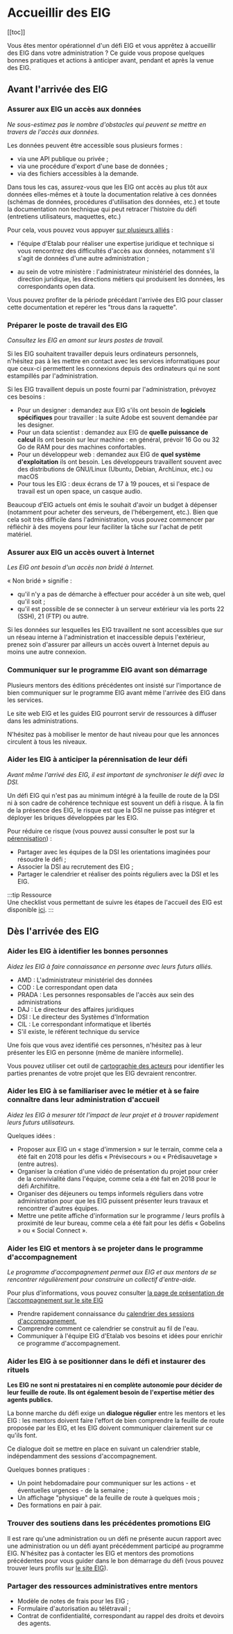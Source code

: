 # Accueillir des EIG

[[toc]]

Vous êtes mentor opérationnel d'un défi EIG et vous apprêtez à accueillir des EIG dans votre administration ? Ce guide vous propose quelques bonnes pratiques et actions à anticiper avant, pendant et après la venue des EIG.

## Avant l'arrivée des EIG

### Assurer aux EIG un accès aux données

*Ne sous-estimez pas le nombre d'obstacles qui peuvent se mettre en travers de l'accès aux données.*

Les données peuvent être accessible sous plusieurs formes :

- via une API publique ou privée ;
- via une procédure d'export d'une base de données ;
- via des fichiers accessibles à la demande.

Dans tous les cas, assurez-vous que les EIG ont accès au plus tôt aux données elles-mêmes et à toute la documentation relative à ces données (schémas de données, procédures d'utilisation des données, etc.) et toute la documentation non technique qui peut retracer l'histoire du défi (entretiens utilisateurs, maquettes, etc.)

Pour cela, vous pouvez vous appuyer [sur plusieurs alliés](#aider-les-eig-à-identifier-les-bonnes-personnes) :

- l'équipe d'Etalab pour réaliser une expertise juridique et technique si vous rencontrez des difficultés d'accès aux données, notamment s'il s'agit de données d'une autre administration ;

- au sein de votre ministère : l'administrateur ministériel des données, la direction juridique, les directions métiers qui produisent les données, les correspondants open data.

Vous pouvez profiter de la période précédant l'arrivée des EIG pour classer cette documentation et repérer les "trous dans la raquette".

### Préparer le poste de travail des EIG

*Consultez les EIG en amont sur leurs postes de travail.*

Si les EIG souhaitent travailler depuis leurs ordinateurs personnels, n'hésitez pas à les mettre en contact avec les services informatiques pour que ceux-ci permettent les connexions depuis des ordinateurs qui ne sont estampillés par l'administration.

Si les EIG travaillent depuis un poste fourni par l'administration, prévoyez ces besoins :

- Pour un designer : demandez aux EIG s'ils ont besoin de **logiciels spécifiques** pour travailler : la suite Adobe est souvent demandée par les designer.
- Pour un data scientist : demandez aux EIG de **quelle puissance de calcul** ils ont besoin sur leur machine : en général, prévoir 16 Go ou 32 Go de RAM pour des machines confortables.
- Pour un développeur web : demandez aux EIG de **quel système d'exploitation** ils ont besoin.  Les développeurs travaillent souvent avec des distributions de GNU/Linux (Ubuntu, Debian, ArchLinux, etc.) ou macOS
- Pour tous les EIG : deux écrans de 17 à 19 pouces, et si l'espace de travail est un open space, un casque audio.

Beaucoup d'EIG actuels ont émis le souhait d'avoir un budget à dépenser (notamment pour acheter des serveurs, de l'hébergement, etc.). Bien que cela soit très difficile dans l'administration, vous pouvez commencer par réfléchir à des moyens pour leur faciliter la tâche sur l'achat de petit matériel.

### Assurer aux EIG un accès ouvert à Internet

*Les EIG ont besoin d'un accès non bridé à Internet.*

« Non bridé » signifie :
- qu'il n'y a pas de démarche à effectuer pour accéder à un site web, quel qu'il soit ;
- qu'il est possible de se connecter à un serveur extérieur via les ports 22 (SSH), 21 (FTP) ou autre.

Si les données sur lesquelles les EIG travaillent ne sont accessibles que sur un réseau interne à l'administration et inaccessible depuis l'extérieur, prenez soin d'assurer par ailleurs un accès ouvert à Internet depuis au moins une autre connexion.


### Communiquer sur le programme EIG avant son démarrage

Plusieurs mentors des éditions précédentes ont insisté sur l'importance de bien communiquer sur le programme EIG avant même l'arrivée des EIG dans les services.

Le site web EIG et les guides EIG pourront servir de ressources à diffuser dans les administrations.

N'hésitez pas à mobiliser le mentor de haut niveau pour que les annonces circulent à tous les niveaux.


### Aider les EIG à anticiper la pérennisation de leur défi

*Avant même l'arrivé des EIG, il est important de synchroniser le défi avec la DSI.*

Un défi EIG qui n'est pas au minimum intégré à la feuille de route de la DSI ni à son cadre de cohérence technique est souvent un défi à risque. À la fin de la présence des EIG, le risque est que la DSI ne puisse pas intégrer et déployer les briques développées par les EIG.

Pour réduire ce risque (vous pouvez aussi consulter le post sur la [pérennisation](https://entrepreneur-interet-general.etalab.gouv.fr/posts/2018/05/24/atelier-construction-plan-actions-avec-les-dsi/)) :

- Partager avec les équipes de la DSI les orientations imaginées pour résoudre le défi ;
- Associer la DSI au recrutement des EIG ;
- Partager le calendrier et réaliser des points réguliers avec la DSI
    et les EIG.

:::tip Ressource  
Une checklist vous permettant de suivre les étapes de l'accueil des EIG est disponible [ici](https://github.com/entrepreneur-interet-general/eig-link/blob/master/docs/checklist-arrivee-EIG.pdf). 
:::


## Dès l'arrivée des EIG


### Aider les EIG à identifier les bonnes personnes

*Aidez les EIG à faire connaissance en personne avec leurs futurs alliés.*

- AMD : L'administrateur ministériel des données
- COD : Le correspondant open data
- PRADA : Les personnes responsables de l'accès aux sein des administrations
- DAJ : Le directeur des affaires juridiques
- DSI : Le directeur des Systèmes d'Information
- CIL : Le correspondant informatique et libertés
- S'il existe, le référent technique du service

Une fois que vous avez identifié ces personnes, n'hésitez pas à leur présenter les EIG en personne (même de manière informelle).

Vous pouvez utiliser cet outil de [cartographie des acteurs](https://github.com/entrepreneur-interet-general/eig-link/blob/master/docs/template-carto-acteurs.pdf) pour identifier les parties prenantes de votre projet que les EIG devraient rencontrer.


### Aider les EIG à se familiariser avec le métier et à se faire connaître dans leur administration d'accueil

*Aidez les EIG à mesurer tôt l'impact de leur projet et à trouver rapidement leurs futurs utilisateurs.*

Quelques idées :

- Proposer aux EIG un « stage d'immersion » sur le terrain, comme cela a été fait en 2018 pour les défis « Prévisecours » ou « Prédisauvetage » (entre autres).
- Organiser la création d'une vidéo de présentation du projet pour créer de la convivialité dans l'équipe, comme cela a été fait en 2018 pour le défi Archifiltre.
- Organiser des déjeuners ou temps informels réguliers dans votre administration pour que les EIG puissent présenter leurs travaux et rencontrer d'autres équipes.
- Mettre une petite affiche d'information sur le programme / leurs profils à proximité de leur bureau, comme cela a été fait pour les défis « Gobelins » ou « Social Connect ».


### Aider les EIG et mentors à se projeter dans le programme d'accompagnement

*Le programme d'accompagnement permet aux EIG et aux mentors de se rencontrer régulièrement pour construire un collectif d'entre-aide.*

Pour plus d'informations, vous pouvez consulter [la page de présentation de l'accompagnement sur le site EIG](https://entrepreneur-interet-general.etalab.gouv.fr/accompagnement.html)

- Prendre rapidement connaissance du [calendrier des sessions d'accompagnement.](accompagnement.md)
- Comprendre comment ce calendrier se construit au fil de l'eau.
- Communiquer à l'équipe EIG d'Etalab vos besoins et idées pour enrichir ce programme d'accompagnement.


### Aider les EIG à se positionner dans le défi et instaurer des rituels

**Les EIG ne sont ni prestataires ni en complète autonomie pour décider de leur feuille de route. Ils ont également besoin de l'expertise métier des agents publics.**

La bonne marche du défi exige un **dialogue régulier** entre les mentors et les EIG : les mentors doivent faire l'effort de bien comprendre la feuille de route proposée par les EIG, et les EIG doivent communiquer clairement sur ce qu'ils font.

Ce dialogue doit se mettre en place en suivant un calendrier stable, indépendamment des sessions d'accompagnement.

Quelques bonnes pratiques :

- Un point hebdomadaire pour communiquer sur les actions - et éventuelles urgences - de la semaine ;
- Un affichage "physique" de la feuille de route à quelques mois ;
- Des formations en pair à pair.


### Trouver des soutiens dans les précédentes promotions EIG

Il est rare qu'une administration ou un défi ne présente aucun rapport avec une administration ou un défi ayant précédemment participé au programme EIG.  N'hésitez pas à contacter les EIG et mentors des promotions précédentes pour vous guider dans le bon démarrage du défi (vous pouvez trouver leurs profils sur [le site EIG](https://entrepreneur-interet-general.etalab.gouv.fr/)).


### Partager des ressources administratives entre mentors

- Modèle de notes de frais pour les EIG ;
- Formulaire d'autorisation au télétravail ;
- Contrat de confidentialité, correspondant au rappel des droits et devoirs des agents.
